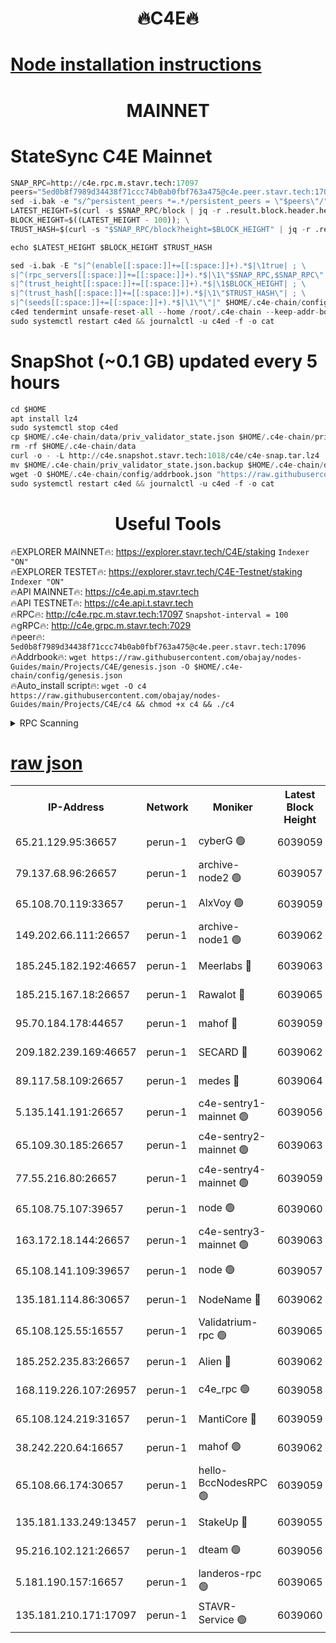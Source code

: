 <h1 align="center"> 🔥C4E🔥</h1>

[Node installation instructions](https://github.com/obajay/nodes-Guides/tree/main/Projects/C4E)
=

<h1 align="center"> MAINNET</h1>

# StateSync C4E Mainnet
```python
SNAP_RPC=http://c4e.rpc.m.stavr.tech:17097
peers="5ed0b8f7989d34438f71ccc74b0ab0fbf763a475@c4e.peer.stavr.tech:17096"
sed -i.bak -e "s/^persistent_peers *=.*/persistent_peers = \"$peers\"/" $HOME/.c4e-chain/config/config.toml
LATEST_HEIGHT=$(curl -s $SNAP_RPC/block | jq -r .result.block.header.height); \
BLOCK_HEIGHT=$((LATEST_HEIGHT - 100)); \
TRUST_HASH=$(curl -s "$SNAP_RPC/block?height=$BLOCK_HEIGHT" | jq -r .result.block_id.hash)

echo $LATEST_HEIGHT $BLOCK_HEIGHT $TRUST_HASH

sed -i.bak -E "s|^(enable[[:space:]]+=[[:space:]]+).*$|\1true| ; \
s|^(rpc_servers[[:space:]]+=[[:space:]]+).*$|\1\"$SNAP_RPC,$SNAP_RPC\"| ; \
s|^(trust_height[[:space:]]+=[[:space:]]+).*$|\1$BLOCK_HEIGHT| ; \
s|^(trust_hash[[:space:]]+=[[:space:]]+).*$|\1\"$TRUST_HASH\"| ; \
s|^(seeds[[:space:]]+=[[:space:]]+).*$|\1\"\"|" $HOME/.c4e-chain/config/config.toml
c4ed tendermint unsafe-reset-all --home /root/.c4e-chain --keep-addr-book
sudo systemctl restart c4ed && journalctl -u c4ed -f -o cat
```
# SnapShot (~0.1 GB) updated every 5 hours
```python
cd $HOME
apt install lz4
sudo systemctl stop c4ed
cp $HOME/.c4e-chain/data/priv_validator_state.json $HOME/.c4e-chain/priv_validator_state.json.backup
rm -rf $HOME/.c4e-chain/data
curl -o - -L http://c4e.snapshot.stavr.tech:1018/c4e/c4e-snap.tar.lz4 | lz4 -c -d - | tar -x -C $HOME/.c4e-chain --strip-components 2
mv $HOME/.c4e-chain/priv_validator_state.json.backup $HOME/.c4e-chain/data/priv_validator_state.json
wget -O $HOME/.c4e-chain/config/addrbook.json "https://raw.githubusercontent.com/obajay/nodes-Guides/main/Projects/C4E/addrbook.json"
sudo systemctl restart c4ed && journalctl -u c4ed -f -o cat
```
 <h1 align="center"> Useful Tools</h1>

🔥EXPLORER MAINNET🔥:  https://explorer.stavr.tech/C4E/staking            `Indexer "ON"` \
🔥EXPLORER TESTET🔥:   https://explorer.stavr.tech/C4E-Testnet/staking     `Indexer "ON"` \
🔥API MAINNET🔥:       https://c4e.api.m.stavr.tech \
🔥API TESTNET🔥:       https://c4e.api.t.stavr.tech \
🔥RPC🔥:               http://c4e.rpc.m.stavr.tech:17097                  `Snapshot-interval = 100` \
🔥gRPC🔥:              http://c4e.grpc.m.stavr.tech:7029 \
🔥peer🔥:              `5ed0b8f7989d34438f71ccc74b0ab0fbf763a475@c4e.peer.stavr.tech:17096` \
🔥Addrbook🔥:    ```wget https://raw.githubusercontent.com/obajay/nodes-Guides/main/Projects/C4E/genesis.json -O $HOME/.c4e-chain/config/genesis.json``` \
🔥Auto_install script🔥: ```wget -O c4 https://raw.githubusercontent.com/obajay/nodes-Guides/main/Projects/C4E/c4 && chmod +x c4 && ./c4```





<details>
<summary>RPC Scanning</summary>

<h2 align="center"> We scan nodes in real time every 4 hours. And we provide the final result of RPC endpoints.
We cannot influence the operation of these nodes in any way. </h2>


```python
If Voting Power is higher than 0 --> then the Node is a validator of the network and may be subject to attack and be a potential threat to the chain.
```
```python
We marked such validators with a red symbol
```

</details>

[raw json](https://rpc-check.c4e.stavr.tech/c4e/rpc-c4e-result.json)
=



<table><tr><th>IP-Address</th><th>Network</th><th>Moniker</th><th>Latest Block Height</th><th>Earliest Block Height</th><th>Catching Up</th><th>Voting Power</th><th>Scan Time</th></tr><tr><td>65.21.129.95:36657</td><td>perun-1</td><td>cyberG 🟢</td><td>6039059</td><td>0</td><td>False</td><td>0</td><td>2023-11-27T11:26:28.237178526UTC</td></tr><tr><td>79.137.68.96:26657</td><td>perun-1</td><td>archive-node2 🟢</td><td>6039057</td><td>1</td><td>False</td><td>0</td><td>2023-11-27T11:26:10.989614840UTC</td></tr><tr><td>65.108.70.119:33657</td><td>perun-1</td><td>AlxVoy 🟢</td><td>6039059</td><td>1</td><td>False</td><td>0</td><td>2023-11-27T11:26:27.544099186UTC</td></tr><tr><td>149.202.66.111:26657</td><td>perun-1</td><td>archive-node1 🟢</td><td>6039062</td><td>1</td><td>False</td><td>0</td><td>2023-11-27T11:26:44.187326352UTC</td></tr><tr><td>185.245.182.192:46657</td><td>perun-1</td><td>Meerlabs 🔴</td><td>6039063</td><td>1051501</td><td>False</td><td>493550</td><td>2023-11-27T11:26:49.788523817UTC</td></tr><tr><td>185.215.167.18:26657</td><td>perun-1</td><td>Rawalot 🔴</td><td>6039065</td><td>1090501</td><td>False</td><td>579034</td><td>2023-11-27T11:27:01.961321695UTC</td></tr><tr><td>95.70.184.178:44657</td><td>perun-1</td><td>mahof 🔴</td><td>6039059</td><td>2342001</td><td>False</td><td>1357006</td><td>2023-11-27T11:26:26.795699479UTC</td></tr><tr><td>209.182.239.169:46657</td><td>perun-1</td><td>SECARD 🔴</td><td>6039062</td><td>2616101</td><td>False</td><td>675729</td><td>2023-11-27T11:26:41.492717832UTC</td></tr><tr><td>89.117.58.109:26657</td><td>perun-1</td><td>medes 🔴</td><td>6039064</td><td>2826001</td><td>False</td><td>471345</td><td>2023-11-27T11:26:56.882998477UTC</td></tr><tr><td>5.135.141.191:26657</td><td>perun-1</td><td>c4e-sentry1-mainnet 🟢</td><td>6039056</td><td>4267001</td><td>False</td><td>0</td><td>2023-11-27T11:26:10.223882387UTC</td></tr><tr><td>65.109.30.185:26657</td><td>perun-1</td><td>c4e-sentry2-mainnet 🟢</td><td>6039063</td><td>5186001</td><td>False</td><td>0</td><td>2023-11-27T11:26:49.451776347UTC</td></tr><tr><td>77.55.216.80:26657</td><td>perun-1</td><td>c4e-sentry4-mainnet 🟢</td><td>6039059</td><td>5187001</td><td>False</td><td>0</td><td>2023-11-27T11:26:27.182947002UTC</td></tr><tr><td>65.108.75.107:39657</td><td>perun-1</td><td>node 🟢</td><td>6039060</td><td>5198801</td><td>False</td><td>0</td><td>2023-11-27T11:26:30.614963073UTC</td></tr><tr><td>163.172.18.144:26657</td><td>perun-1</td><td>c4e-sentry3-mainnet 🟢</td><td>6039063</td><td>5286001</td><td>False</td><td>0</td><td>2023-11-27T11:26:50.449099719UTC</td></tr><tr><td>65.108.141.109:39657</td><td>perun-1</td><td>node 🟢</td><td>6039057</td><td>5303301</td><td>False</td><td>0</td><td>2023-11-27T11:26:13.382054163UTC</td></tr><tr><td>135.181.114.86:30657</td><td>perun-1</td><td>NodeName 🔴</td><td>6039062</td><td>5508301</td><td>False</td><td>333717</td><td>2023-11-27T11:26:44.556839331UTC</td></tr><tr><td>65.108.125.55:16557</td><td>perun-1</td><td>Validatrium-rpc 🟢</td><td>6039065</td><td>5551301</td><td>False</td><td>0</td><td>2023-11-27T11:26:59.274101730UTC</td></tr><tr><td>185.252.235.83:26657</td><td>perun-1</td><td>Alien 🔴</td><td>6039062</td><td>5736001</td><td>False</td><td>380508</td><td>2023-11-27T11:26:44.896541549UTC</td></tr><tr><td>168.119.226.107:26957</td><td>perun-1</td><td>c4e_rpc 🟢</td><td>6039058</td><td>5939058</td><td>False</td><td>0</td><td>2023-11-27T11:26:19.778031907UTC</td></tr><tr><td>65.108.124.219:31657</td><td>perun-1</td><td>MantiCore 🔴</td><td>6039059</td><td>5939059</td><td>False</td><td>837391</td><td>2023-11-27T11:26:26.247966608UTC</td></tr><tr><td>38.242.220.64:16657</td><td>perun-1</td><td>mahof 🟢</td><td>6039062</td><td>5980001</td><td>False</td><td>0</td><td>2023-11-27T11:26:41.817261198UTC</td></tr><tr><td>65.108.66.174:30657</td><td>perun-1</td><td>hello-BccNodesRPC 🟢</td><td>6039059</td><td>5985401</td><td>False</td><td>0</td><td>2023-11-27T11:26:27.900202528UTC</td></tr><tr><td>135.181.133.249:13457</td><td>perun-1</td><td>StakeUp 🔴</td><td>6039055</td><td>6015001</td><td>False</td><td>1357006</td><td>2023-11-27T11:26:01.746631442UTC</td></tr><tr><td>95.216.102.121:26657</td><td>perun-1</td><td>dteam 🟢</td><td>6039056</td><td>6030001</td><td>False</td><td>0</td><td>2023-11-27T11:26:10.626551716UTC</td></tr><tr><td>5.181.190.157:16657</td><td>perun-1</td><td>landeros-rpc 🟢</td><td>6039065</td><td>6034001</td><td>False</td><td>0</td><td>2023-11-27T11:27:01.657103721UTC</td></tr><tr><td>135.181.210.171:17097</td><td>perun-1</td><td>STAVR-Service 🟢</td><td>6039060</td><td>6036001</td><td>False</td><td>0</td><td>2023-11-27T11:26:33.013887041UTC</td></tr></table>
